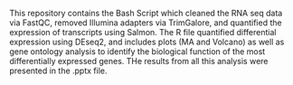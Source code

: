 This repository contains the Bash Script which cleaned the RNA seq data via FastQC, removed Illumina adapters via TrimGalore, and quantified the expression of transcripts using Salmon. The R file quantified differential expression using DEseq2, and includes plots (MA and Volcano) as well as gene ontology analysis to identify the biological function of the most differentially expressed genes. THe results from all this analysis were presented in the .pptx file. 
